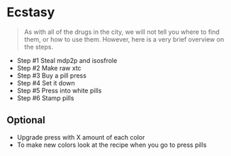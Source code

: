 # Ecstasy

> As with all of the drugs in the city, we will not tell you where to find them, or how to use them. However, here is a very brief overview on the steps.


- Step #1 Steal mdp2p and isosfrole
- Step #2 Make raw xtc
- Step #3 Buy a pill press
- Step #4 Set it down
- Step #5 Press into white pills
- Step #6 Stamp pills

## Optional
- Upgrade press with X amount of each color
- To make new colors look at the recipe when you go to press pills
